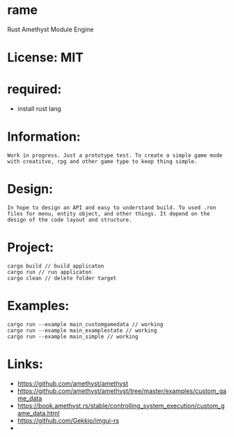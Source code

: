 # rame
 Rust
 Amethyst
 Module
 Engine

# License: MIT

# required:
 * install rust lang
 
# Information:
	Work in progress. Just a prototype test. To create a simple game mode with creatitve, rpg and other game type to keep thing simple.

# Design:
	In hope to design an API and easy to understand build. To used .ron files for menu, entity object, and other things. It depend on the design of the code layout and structure.

# Project:
```
cargo build // build applicaton
cargo run // run applicaton
cargo clean // delete folder target
```

# Examples:
```
cargo run --example main_customgamedata // working
cargo run --example main_examplestate // working
cargo run --example main_simple // working
```

# Links:
 * https://github.com/amethyst/amethyst
 * https://github.com/amethyst/amethyst/tree/master/examples/custom_game_data
 * https://book.amethyst.rs/stable/controlling_system_execution/custom_game_data.html
 * https://github.com/Gekkio/imgui-rs
 * 